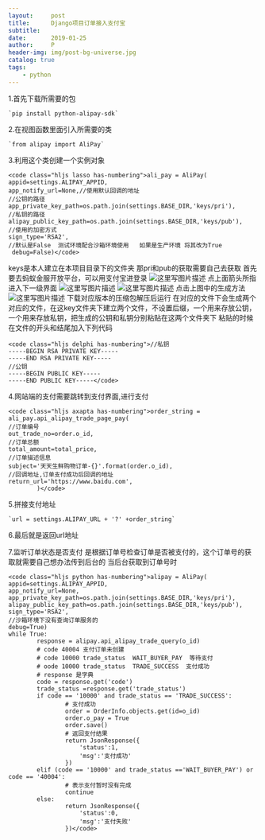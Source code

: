 ```yaml
---
layout:     post
title:      Django项目订单接入支付宝
subtitle:   
date:       2019-01-25
author:     P
header-img: img/post-bg-universe.jpg
catalog: true
tags:
    - python
---
```

1.首先下载所需要的包

```
`pip install python-alipay-sdk`
```

2.在视图函数里面引入所需要的类

```
`from alipay import AliPay`
```

3.利用这个类创建一个实例对象

```
<code class="hljs lasso has-numbering">ali_pay = AliPay(
appid=settings.ALIPAY_APPID,
app_notify_url=None,//使用默认回调的地址
//公钥的路径
app_private_key_path=os.path.join(settings.BASE_DIR,'keys/pri'),
//私钥的路径
alipay_public_key_path=os.path.join(settings.BASE_DIR,'keys/pub'),
//使用的加密方式
sign_type='RSA2',
//默认是False  测试环境配合沙箱环境使用   如果是生产环境 将其改为True
 debug=False)</code>
```

keys是本人建立在本项目目录下的文件夹 
那pri和pub的获取需要自己去获取 
首先要去蚂蚁金服开放平台，可以用支付宝进登录 
<img title="" src="https://img-blog.csdn.net/20180602143116564?watermark/2/text/aHR0cHM6Ly9ibG9nLmNzZG4ubmV0L2F1NTU1NTU=/font/5a6L5L2T/fontsize/400/fill/I0JBQkFCMA==/dissolve/70" alt="这里写图片描述" /> 
点上面箭头所指进入下一级界面 
<img title="" src="https://img-blog.csdn.net/20180602143328844?watermark/2/text/aHR0cHM6Ly9ibG9nLmNzZG4ubmV0L2F1NTU1NTU=/font/5a6L5L2T/fontsize/400/fill/I0JBQkFCMA==/dissolve/70" alt="这里写图片描述" /> 
<img title="" src="https://img-blog.csdn.net/20180602143432102?watermark/2/text/aHR0cHM6Ly9ibG9nLmNzZG4ubmV0L2F1NTU1NTU=/font/5a6L5L2T/fontsize/400/fill/I0JBQkFCMA==/dissolve/70" alt="这里写图片描述" /> 
点击上图中的生成方法 
<img title="" src="https://img-blog.csdn.net/20180602145219200?watermark/2/text/aHR0cHM6Ly9ibG9nLmNzZG4ubmV0L2F1NTU1NTU=/font/5a6L5L2T/fontsize/400/fill/I0JBQkFCMA==/dissolve/70" alt="这里写图片描述" /> 
下载对应版本的压缩包解压后运行 
在对应的文件下会生成两个对应的文件，在这key文件夹下建立两个文件，不设置后缀，一个用来存放公钥，一个用来存放私钥，把生成的公钥和私钥分别粘贴在这两个文件夹下 
粘贴的时候在文件的开头和结尾加入下列代码

```
<code class="hljs delphi has-numbering">//私钥
-----BEGIN RSA PRIVATE KEY-----
-----END RSA PRIVATE KEY-----
//公钥
-----BEGIN PUBLIC KEY-----
-----END PUBLIC KEY-----</code>
```

4.网站端的支付需要跳转到支付界面,进行支付

```
<code class="hljs axapta has-numbering">order_string = ali_pay.api_alipay_trade_page_pay(
//订单编号
out_trade_no=order.o_id,
//订单总额
total_amount=total_price,
//订单描述信息
subject='天天生鲜购物订单-{}'.format(order.o_id),
//回调地址,订单支付成功后回调的地址
return_url='https://www.baidu.com',
        )</code>
```

5.拼接支付地址

```
`url = settings.ALIPAY_URL + '?' +order_string`
```

6.最后就是返回url地址

7.监听订单状态是否支付 
是根据订单号检查订单是否被支付的，这个订单号的获取就需要自己想办法传到后台的 
当后台获取到订单号时

```
<code class="hljs python has-numbering">alipay = AliPay(
appid=settings.ALIPAY_APPID,
app_notify_url=None,
app_private_key_path=os.path.join(settings.BASE_DIR,'keys/pri'),            alipay_public_key_path=os.path.join(settings.BASE_DIR,'keys/pub'),
sign_type='RSA2',
//沙箱环境下没有查询订单服务的
debug=True)
while True:     
        response = alipay.api_alipay_trade_query(o_id)
        # code 40004 支付订单未创建
        # code 10000 trade_status  WAIT_BUYER_PAY  等待支付
        # oode 10000 trade_status  TRADE_SUCCESS  支付成功
        # response 是字典
        code = response.get('code')
        trade_status =response.get('trade_status')
        if code == '10000' and trade_status == 'TRADE_SUCCESS':
                # 支付成功
                order = OrderInfo.objects.get(id=o_id)
                order.o_pay = True
                order.save()
                # 返回支付结果
                return JsonResponse({
                    'status':1,
                    'msg':'支付成功'
                })
        elif (code == '10000' and trade_status =='WAIT_BUYER_PAY') or code == '40004':
                # 表示支付暂时没有完成
                continue
        else:
                return JsonResponse({
                    'status':0,
                    'msg':'支付失败'
                })</code>
```
